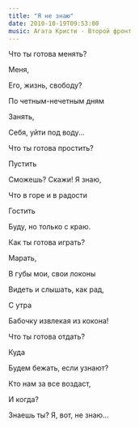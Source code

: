 ```yaml
---
title: "Я не знаю"
date: 2010-10-19T09:53:00
music: Агата Кристи - Второй фронт
---
```


Что ты готова менять?

Меня,

Его, жизнь, свободу?

По четным-нечетным дням

Занять,

Себя, уйти под воду...



Что ты готова простить?

Пустить

Сможешь? Скажи! Я знаю,

Что в горе и в радости

Гостить

Буду, но только с краю.



Как ты готова играть?

Марать,

В губы мои, свои локоны

Видеть и слышать, как рад,

С утра

Бабочку извлекая из кокона!



Что ты готова отдать?

Куда

Будем бежать, если узнают?

Кто нам за все воздаст,

И когда?

Знаешь ты? Я, вот, не знаю...
